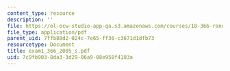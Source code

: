```yaml
---
content_type: resource
description: ''
file: https://ol-ocw-studio-app-qa.s3.amazonaws.com/courses/18-366-random-walks-and-diffusion-fall-2006/7c9fb9038da33d2906a908e958f4103a_exam1_366_2005_s.pdf
file_type: application/pdf
parent_uid: 7ffb88d2-024c-7e65-ff36-c3671d1dfb73
resourcetype: Document
title: exam1_366_2005_s.pdf
uid: 7c9fb903-8da3-3d29-06a9-08e958f4103a
---
```

